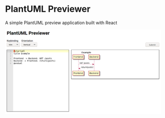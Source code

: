 # PlantUML Previewer

A simple PlantUML preview application built with React

![application screenshot](https://github.com/seesleestak/plantuml-previewer-react/blob/master/assets/screenshot.png)
